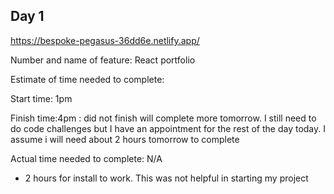 ## Day 1

<https://bespoke-pegasus-36dd6e.netlify.app/>

Number and name of feature: React portfolio

Estimate of time needed to complete:

Start time: 1pm

Finish time:4pm : did not finish will complete more tomorrow. I still need to do code challenges but I have an appointment for the rest of the day today. I assume i will need about 2 hours tomorrow to complete

Actual time needed to complete: N/A

- 2 hours for install to work. This was not helpful in starting my project
